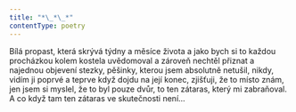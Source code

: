 ```yaml
---
title: "*\_*\_*"
contentType: poetry
---
```


<section>

Bílá propast, která skrývá týdny a měsíce života a jako bych si to každou procházkou kolem kostela uvědomoval a zároveň nechtěl přiznat a najednou objevení stezky, pěšinky, kterou jsem absolutně netušil, nikdy, vidím ji poprvé a teprve když dojdu na její konec, zjišťuji, že to místo znám, jen jsem si myslel, že to byl pouze dvůr, to ten zátaras, který mi zabraňoval. A co když tam ten zátaras ve skutečnosti není…

</section>
